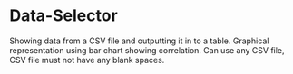 # Data-Selector
Showing data from a CSV file and outputting it in to a table. 
Graphical representation using bar chart showing correlation. 
Can use any CSV file, CSV file must not have any blank spaces.
